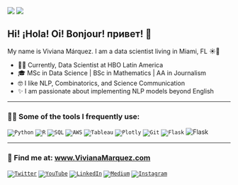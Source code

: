 ![](https://komarev.com/ghpvc/?username=vivianamarquez&style=flat&color=ff69b4) ![](https://img.shields.io/github/followers/vivianamarquez.svg?style=social&label=Follow)

## Hi! ¡Hola! Oi! Bonjour! привет! 👋

<!--
**vivianamarquez/vivianamarquez** is a ✨ _special_ ✨ repository because its `README.md` (this file) appears on your GitHub profile.

Here are some ideas to get you started:

- 🔭 I’m currently working on ...
- 🌱 I’m currently learning ...
- 👯 I’m looking to collaborate on ...
- 🤔 I’m looking for help with ...
- 💬 Ask me about ...
- 📫 How to reach me: ...
- 😄 Pronouns: ...
- ⚡ Fun fact: ...
-->

My name is Viviana Márquez. I am a data scientist living in Miami, FL ☀️🌴

- 💁‍♀️ Currently, Data Scientist at HBO Latin America
- 🎓 MSc in Data Science | BSc in Mathematics | AA in Journalism
- 🤓 I like NLP, Combinatorics, and Science Communication
- ✨ I am passionate about implementing NLP models beyond English

<hr>

### 👩‍💻 Some of the tools I frequently use:

<code><img alt="Python" src="https://img.shields.io/badge/python%20-%2314354C.svg?&style=for-the-badge&logo=python&logoColor=white"/></code>
<code><img alt="R" src="https://img.shields.io/badge/r-%23276DC3.svg?&style=for-the-badge&logo=r&logoColor=white"/></code>
<code><img alt="SQL" src="https://img.shields.io/badge/SQL%20-%2300f.svg?&style=for-the-badge&logo=mysql&logoColor=white"/></code>
<code><img alt="AWS" src="https://img.shields.io/badge/AWS%20-%23FF9900.svg?&style=for-the-badge&logo=amazon-aws&logoColor=white"/></code>
<code><img alt="Tableau" src="https://img.shields.io/badge/Tableau%20-%231c4481.svg?&style=for-the-badge&logo=tableau&logoColor=white"/></code>
<code><img alt="Plotly" src="https://img.shields.io/badge/Plotly%20-%23119DFF.svg?&style=for-the-badge&logo=plotly&logoColor=white"/></code>
<code><img alt="Git" src="https://img.shields.io/badge/git%20-%23F05033.svg?&style=for-the-badge&logo=git&logoColor=white"/></code>
<code><img alt="Flask" src="https://img.shields.io/badge/flask%20-%23000.svg?&style=for-the-badge&logo=flask&logoColor=white"/></code>
<img alt="Flask" src="https://img.shields.io/badge/flask%20-%23000.svg?&style=for-the-badge&logo=pyspark&logoColor=white"/>


<hr>

### 🔎 Find me at: www.VivianaMarquez.com

<code><a href="https://twitter.com/vivmarquez" target="_blank"><img alt="Twitter" src="https://img.shields.io/badge/Twitter%20-%231DA1F2.svg?&style=for-the-badge&logo=Twitter&logoColor=white"/></a></code>
<code><a href="https://www.youtube.com/user/vivmarquez" target="_blank"><img alt="YouTube" src="https://img.shields.io/badge/YouTube%20-%23c4302b.svg?&style=for-the-badge&logo=YouTube&logoColor=white"/></a></code>
<code><a href="https://linkedin.com/in/vivianamarquez" target="_blank"><img alt="LinkedIn" src="https://img.shields.io/badge/LinkedIn%20-%230077B5.svg?&style=for-the-badge&logo=linkedin&logoColor=white"/></a></code>
<code><a href="https://vivianamarquez.medium.com/" target="_blank"><img alt="Medium" src="https://img.shields.io/badge/Medium%20-%23000000.svg?&style=for-the-badge&logo=Medium&logoColor=white"/></a></code>
<code><a href="https://www.instagram.com/vivianamarquez" target="_blank"><img alt="Instagram" src="https://img.shields.io/badge/Instagram%20-%23bc2a8d.svg?&style=for-the-badge&logo=Instagram&logoColor=white"/></a></code>



